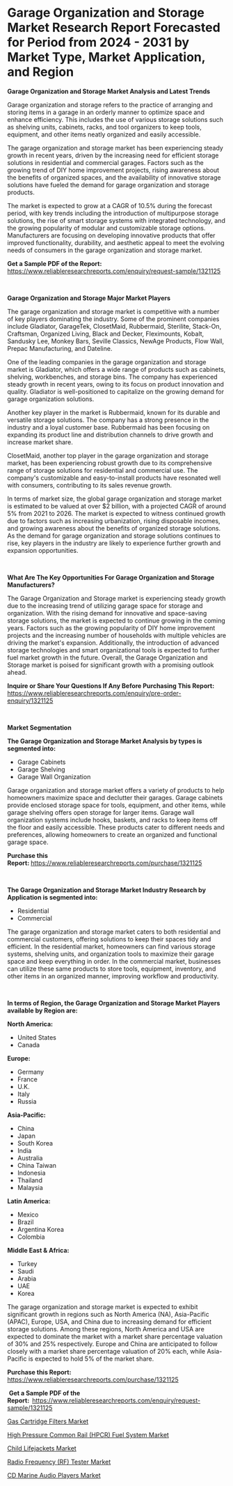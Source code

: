<p><h1>Garage Organization and Storage Market Research Report Forecasted for Period from 2024 -  2031 by Market Type, Market Application, and Region</h1></p><p><strong>Garage Organization and Storage Market Analysis and Latest Trends</strong></p>
<p><p>Garage organization and storage refers to the practice of arranging and storing items in a garage in an orderly manner to optimize space and enhance efficiency. This includes the use of various storage solutions such as shelving units, cabinets, racks, and tool organizers to keep tools, equipment, and other items neatly organized and easily accessible.</p><p>The garage organization and storage market has been experiencing steady growth in recent years, driven by the increasing need for efficient storage solutions in residential and commercial garages. Factors such as the growing trend of DIY home improvement projects, rising awareness about the benefits of organized spaces, and the availability of innovative storage solutions have fueled the demand for garage organization and storage products.</p><p>The market is expected to grow at a CAGR of 10.5% during the forecast period, with key trends including the introduction of multipurpose storage solutions, the rise of smart storage systems with integrated technology, and the growing popularity of modular and customizable storage options. Manufacturers are focusing on developing innovative products that offer improved functionality, durability, and aesthetic appeal to meet the evolving needs of consumers in the garage organization and storage market.</p></p>
<p><strong>Get a Sample PDF of the Report:&nbsp;</strong> <a href="https://www.reliableresearchreports.com/enquiry/request-sample/1321125">https://www.reliableresearchreports.com/enquiry/request-sample/1321125</a></p>
<p>&nbsp;</p>
<p><strong>Garage Organization and Storage Major Market Players</strong></p>
<p><p>The garage organization and storage market is competitive with a number of key players dominating the industry. Some of the prominent companies include Gladiator, GarageTek, ClosetMaid, Rubbermaid, Sterilite, Stack-On, Craftsman, Organized Living, Black and Decker, Fleximounts, Kobalt, Sandusky Lee, Monkey Bars, Seville Classics, NewAge Products, Flow Wall, Prepac Manufacturing, and Dateline.</p><p>One of the leading companies in the garage organization and storage market is Gladiator, which offers a wide range of products such as cabinets, shelving, workbenches, and storage bins. The company has experienced steady growth in recent years, owing to its focus on product innovation and quality. Gladiator is well-positioned to capitalize on the growing demand for garage organization solutions.</p><p>Another key player in the market is Rubbermaid, known for its durable and versatile storage solutions. The company has a strong presence in the industry and a loyal customer base. Rubbermaid has been focusing on expanding its product line and distribution channels to drive growth and increase market share.</p><p>ClosetMaid, another top player in the garage organization and storage market, has been experiencing robust growth due to its comprehensive range of storage solutions for residential and commercial use. The company's customizable and easy-to-install products have resonated well with consumers, contributing to its sales revenue growth.</p><p>In terms of market size, the global garage organization and storage market is estimated to be valued at over $2 billion, with a projected CAGR of around 5% from 2021 to 2026. The market is expected to witness continued growth due to factors such as increasing urbanization, rising disposable incomes, and growing awareness about the benefits of organized storage solutions. As the demand for garage organization and storage solutions continues to rise, key players in the industry are likely to experience further growth and expansion opportunities.</p></p>
<p>&nbsp;</p>
<p><strong>What Are The Key Opportunities For Garage Organization and Storage Manufacturers?</strong></p>
<p><p>The Garage Organization and Storage market is experiencing steady growth due to the increasing trend of utilizing garage space for storage and organization. With the rising demand for innovative and space-saving storage solutions, the market is expected to continue growing in the coming years. Factors such as the growing popularity of DIY home improvement projects and the increasing number of households with multiple vehicles are driving the market's expansion. Additionally, the introduction of advanced storage technologies and smart organizational tools is expected to further fuel market growth in the future. Overall, the Garage Organization and Storage market is poised for significant growth with a promising outlook ahead.</p></p>
<p><strong>Inquire or Share Your Questions If Any Before Purchasing This Report:</strong> <a href="https://www.reliableresearchreports.com/enquiry/pre-order-enquiry/1321125">https://www.reliableresearchreports.com/enquiry/pre-order-enquiry/1321125</a></p>
<p>&nbsp;</p>
<p><strong>Market Segmentation</strong></p>
<p><strong>The Garage Organization and Storage Market Analysis by types is segmented into:</strong></p>
<p><ul><li>Garage Cabinets</li><li>Garage Shelving</li><li>Garage Wall Organization</li></ul></p>
<p><p>Garage organization and storage market offers a variety of products to help homeowners maximize space and declutter their garages. Garage cabinets provide enclosed storage space for tools, equipment, and other items, while garage shelving offers open storage for larger items. Garage wall organization systems include hooks, baskets, and racks to keep items off the floor and easily accessible. These products cater to different needs and preferences, allowing homeowners to create an organized and functional garage space.</p></p>
<p><strong>Purchase this Report:&nbsp;</strong><a href="https://www.reliableresearchreports.com/purchase/1321125">https://www.reliableresearchreports.com/purchase/1321125</a></p>
<p>&nbsp;</p>
<p><strong>The Garage Organization and Storage Market Industry Research by Application is segmented into:</strong></p>
<p><ul><li>Residential</li><li>Commercial</li></ul></p>
<p><p>The garage organization and storage market caters to both residential and commercial customers, offering solutions to keep their spaces tidy and efficient. In the residential market, homeowners can find various storage systems, shelving units, and organization tools to maximize their garage space and keep everything in order. In the commercial market, businesses can utilize these same products to store tools, equipment, inventory, and other items in an organized manner, improving workflow and productivity.</p></p>
<p>&nbsp;</p>
<p><strong>In terms of Region, the Garage Organization and Storage Market Players available by Region are:</strong></p>
<p>
    <p> <strong> North America: </strong>
        <ul>
            <li>United States</li>
            <li>Canada</li>
        </ul>
        </p> 
    <p> <strong> Europe: </strong>
        <ul>
            <li>Germany</li>
            <li>France</li>
            <li>U.K.</li>
            <li>Italy</li>
            <li>Russia</li>
        </ul>
        </p> 
    <p> <strong> Asia-Pacific: </strong>
        <ul>
            <li>China</li>
            <li>Japan</li>
            <li>South Korea</li>
            <li>India</li>
            <li>Australia</li>
            <li>China Taiwan</li>
            <li>Indonesia</li>
            <li>Thailand</li>
            <li>Malaysia</li>
        </ul>
        </p> 
    <p> <strong> Latin America: </strong>
        <ul>
            <li>Mexico</li>
            <li>Brazil</li>
            <li>Argentina Korea</li>
            <li>Colombia</li>
        </ul>
        </p> 
    <p> <strong> Middle East & Africa: </strong>
        <ul>
            <li>Turkey</li>
            <li>Saudi</li>
            <li>Arabia</li>
            <li>UAE</li>
            <li>Korea</li>
        </ul>
    </p>
    </p>
<p><p>The garage organization and storage market is expected to exhibit significant growth in regions such as North America (NA), Asia-Pacific (APAC), Europe, USA, and China due to increasing demand for efficient storage solutions. Among these regions, North America and USA are expected to dominate the market with a market share percentage valuation of 30% and 25% respectively. Europe and China are anticipated to follow closely with a market share percentage valuation of 20% each, while Asia-Pacific is expected to hold 5% of the market share.</p></p>
<p><strong>Purchase this Report: </strong><a href="https://www.reliableresearchreports.com/purchase/1321125">https://www.reliableresearchreports.com/purchase/1321125</a></p>
<p>&nbsp;<strong>Get a Sample PDF of the Report:&nbsp;&nbsp;</strong><a href="https://www.reliableresearchreports.com/enquiry/request-sample/1321125">https://www.reliableresearchreports.com/enquiry/request-sample/1321125</a></p>
<p><strong></strong></p>
<p><p><a href="https://five-trouble-98a.notion.site/Gas-Cartridge-Filters-Market-Offers-Provide-Insightful-Data-for-the-Time-Period-from-2024-to-2031-an-e5b0d94d447040df880126fa877bdc5a">Gas Cartridge Filters Market</a></p><p><a href="https://view.publitas.com/reportprime-1/high-pressure-common-rail-hpcr-fuel-system-market-share-market-new-trends-analysis-report-by-type-by-application-by-end-use-by-region-and-segment-forecasts-2024-2031/">High Pressure Common Rail (HPCR) Fuel System Market</a></p><p><a href="https://ivy-potential-64b.notion.site/Child-Lifejackets-Market-Challenges-Opportunities-and-Growth-Drivers-and-Major-Market-Players-for-d679252cce6d47669fe684a54024e7db">Child Lifejackets Market</a></p><p><a href="https://view.publitas.com/reportprime-1/radio-frequency-rf-tester-market-dynamics-2024-2031-also-about-its-market-trends-projections-and-opportunities/">Radio Frequency (RF) Tester Market</a></p><p><a href="https://nifty-kite-d51.notion.site/CD-Marine-Audio-Players-Market-Centers-on-Aspects-such-as-Market-Growth-Market-Share-Market-Opport-b8aad022d38e4612a80e30c45b663ad4">CD Marine Audio Players Market</a></p></p>
